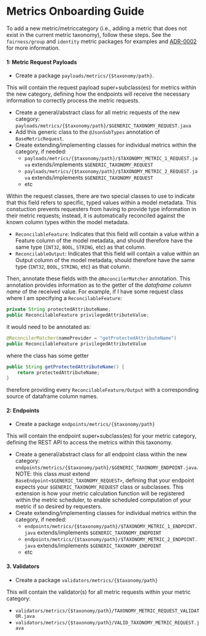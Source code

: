 # Metrics Onboarding Guide
To add a new metric/metriccategory (i.e., adding a metric that does not exist in the current metric taxonomy), follow
these steps. See the `fairness/group` and `identity` metric packages for examples and [ADR-0002](https://github.com/trustyai-explainability/community/blob/main/adr/ADR-0002-metrics-and-xai-namespaces.md) for more information. 

#### 1: Metric Request Payloads
* Create a package `payloads/metrics/{$taxonomy/path}`.

This will contain the request payload super+subclass(es) for metrics within the new category, defining how the endpoints will
receive the necessary information to correctly process the metric requests. 

* Create a general/abstract class for all metric requests of the new category: `payloads/metrics/{$taxonomy/path}/$GENERIC_TAXONOMY_REQUEST.java`
* Add this generic class to the `@JsonSubTypes` annotation of `BaseMetricRequest`.
* Create extending/implementing classes for individual metrics within the category, if needed:
  * `payloads/metrics/{$taxonomy/path}/$TAXONOMY_METRIC_1_REQUEST.java` extends/implements `$GENERIC_TAXONOMY_REQUEST`
  * `payloads/metrics/{$taxonomy/path}/$TAXONOMY_METRIC_2_REQUEST.java` extends/implements `$GENERIC_TAXONOMY_REQUEST`
  * etc

Within the request classes, there are two special classes to use to indicate that this field refers to specific, typed
values within a model metadata. This constuction prevents requesters from having to provide type information in their 
metric requests; instead, it is automatically reconciled against the known column types within the model metadata. 
* `ReconcilableFeature`: Indicates that this field will contain a value within a Feature column of the model metadata, and
should therefore have the same type (`INT32`, `BOOL`, `STRING`, etc) as that column.
* `ReconcilableOutput`: Indicates that this field will contain a value within an Output column of the model metadata, should therefore have the same type (`INT32`, `BOOL`, `STRING`, etc) as that column.

Then, annotate these fields with the `@ReconcilerMatcher` annotation. This annotation provides information as to the getter of 
the _dataframe column name_ of the received value. For example, if I have some request class where I am specifying a `ReconcilableFeature`:

```java
private String protectedAttributeName;
public ReconcilableFeature privilegedAttributeValue;
```        

it would need to be annotated as:
```java
@ReconcilerMatcher(nameProvider = "getProtectedAttributeName")
public ReconcilableFeature privilegedAttributeValue
```
where the class has some getter
```java
public String getProtectedAttributeName() {
    return protectedAttributeName;
}
```
therefore providing every `ReconcilableFeature/Output` with a corresponding source of dataframe column names. 

#### 2: Endpoints
* Create a package `endpoints/metrics/{$taxonomy/path}`

This will contain the endpoint super+subclass(es) for your metric category, defining the REST API to access the metrics within
this taxonomy. 

* Create a general/abstract class for all endpoint class within the new category: `endpoints/metrics/{$taxonomy/path}/$GENERIC_TAXONOMY_ENDPOINT.java`.
NOTE: this class *must* extend `BaseEndpoint<$GENERIC_TAXONOMY_REQUEST>`, defining that your endpoint expects your `$GENERIC_TAXONOMY_REQUEST` class or subclasses. This extension is how your metric calculation function will be registered within the metric scheduler, to enable scheduled computation of your metric if so desired by requesters. 
* Create extending/implementing classes for individual metrics within the category, if needed:
   * `endpoints/metrics/{$taxonomy/path}/$TAXONOMY_METRIC_1_ENDPOINT.java` extends/implements `$GENERIC_TAXONOMY_ENDPOINT`
   * `endpoints/metrics/{$taxonomy/path}/$TAXONOMY_METRIC_2_ENDPOINT.java` extends/implements `$GENERIC_TAXONOMY_ENDPOINT`
   * etc

#### 3. Validators
* Create a package `validators/metrics/{$taxonomy/path}`

This will contain the validator(s) for all metric requests within your metric category:
* `validators/metrics/{$taxonomy/path}/TAXONOMY_METRIC_REQUEST_VALIDATOR.java`
* `validators/metrics/{$taxonomy/path}/VALID_TAXONOMY_METRIC_REQUEST.java`
